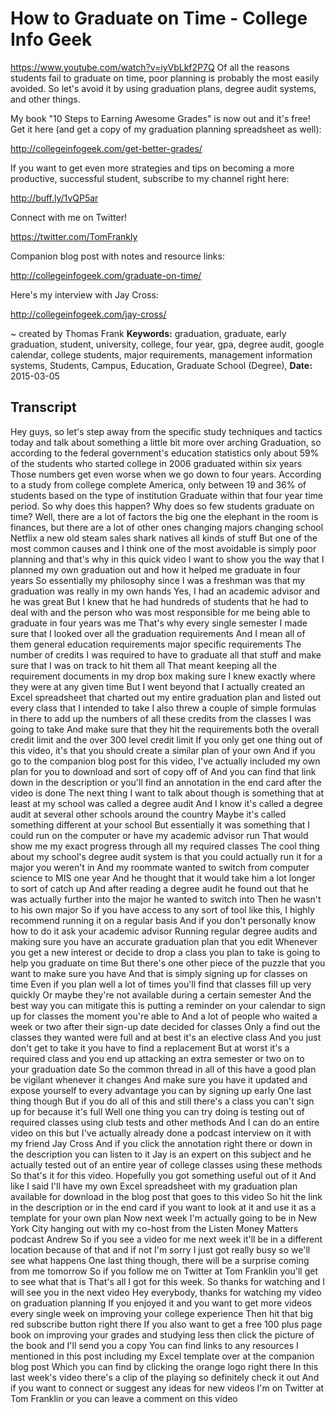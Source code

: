 # How to Graduate on Time - College Info Geek
https://www.youtube.com/watch?v=iyVbLkf2P7Q
Of all the reasons students fail to graduate on time, poor planning is probably the most easily avoided. So let's avoid it by using graduation plans, degree audit systems, and other things.

My book "10 Steps to Earning Awesome Grades" is now out and it's free! Get it here (and get a copy of my graduation planning spreadsheet as well):

http://collegeinfogeek.com/get-better-grades/

If you want to get even more strategies and tips on becoming a more productive, successful student, subscribe to my channel right here:

http://buff.ly/1vQP5ar

Connect with me on Twitter!

https://twitter.com/TomFrankly

Companion blog post with notes and resource links: 

http://collegeinfogeek.com/graduate-on-time/

Here's my interview with Jay Cross:

http://collegeinfogeek.com/jay-cross/

~ created by Thomas Frank
**Keywords:** graduation, graduate, early graduation, student, university, college, four year, gpa, degree audit, google calendar, college students, major requirements, management information systems, Students, Campus, Education, Graduate School (Degree), 
**Date:** 2015-03-05

## Transcript
 Hey guys, so let's step away from the specific study techniques and tactics today and talk about something a little bit more over arching Graduation, so according to the federal government's education statistics only about 59% of the students who started college in 2006 graduated within six years Those numbers get even worse when we go down to four years. According to a study from college complete America, only between 19 and 36% of students based on the type of institution Graduate within that four year time period. So why does this happen? Why does so few students graduate on time? Well, there are a lot of factors the big one the elephant in the room is finances, but there are a lot of other ones changing majors changing school Netflix a new old steam sales shark natives all kinds of stuff But one of the most common causes and I think one of the most avoidable is simply poor planning and that's why in this quick video I want to show you the way that I planned my own graduation out and how it helped me graduate in four years So essentially my philosophy since I was a freshman was that my graduation was really in my own hands Yes, I had an academic advisor and he was great But I knew that he had hundreds of students that he had to deal with and the person who was most responsible for me being able to graduate in four years was me That's why every single semester I made sure that I looked over all the graduation requirements And I mean all of them general education requirements major specific requirements The number of credits I was required to have to graduate all that stuff and make sure that I was on track to hit them all That meant keeping all the requirement documents in my drop box making sure I knew exactly where they were at any given time But I went beyond that I actually created an Excel spreadsheet that charted out my entire graduation plan and listed out every class that I intended to take I also threw a couple of simple formulas in there to add up the numbers of all these credits from the classes I was going to take And make sure that they hit the requirements both the overall credit limit and the over 300 level credit limit If you only get one thing out of this video, it's that you should create a similar plan of your own And if you go to the companion blog post for this video, I've actually included my own plan for you to download and sort of copy off of And you can find that link down in the description or you'll find an annotation in the end card after the video is done The next thing I want to talk about though is something that at least at my school was called a degree audit And I know it's called a degree audit at several other schools around the country Maybe it's called something different at your school But essentially it was something that I could run on the computer or have my academic advisor run That would show me my exact progress through all my required classes The cool thing about my school's degree audit system is that you could actually run it for a major you weren't in And my roommate wanted to switch from computer science to MIS one year And he thought that it would take him a lot longer to sort of catch up And after reading a degree audit he found out that he was actually further into the major he wanted to switch into Then he wasn't to his own major So if you have access to any sort of tool like this, I highly recommend running it on a regular basis And if you don't personally know how to do it ask your academic advisor Running regular degree audits and making sure you have an accurate graduation plan that you edit Whenever you get a new interest or decide to drop a class you plan to take is going to help you graduate on time But there's one other piece of the puzzle that you want to make sure you have And that is simply signing up for classes on time Even if you plan well a lot of times you'll find that classes fill up very quickly Or maybe they're not available during a certain semester And the best way you can mitigate this is putting a reminder on your calendar to sign up for classes the moment you're able to And a lot of people who waited a week or two after their sign-up date decided for classes Only a find out the classes they wanted were full and at best it's an elective class And you just don't get to take it you have to find a replacement But at worst it's a required class and you end up attacking an extra semester or two on to your graduation date So the common thread in all of this have a good plan be vigilant whenever it changes And make sure you have it updated and expose yourself to every advantage you can by signing up early One last thing though But if you do all of this and still there's a class you can't sign up for because it's full Well one thing you can try doing is testing out of required classes using club tests and other methods And I can do an entire video on this but I've actually already done a podcast interview on it with my friend Jay Cross And if you click the annotation right there or down in the description you can listen to it Jay is an expert on this subject and he actually tested out of an entire year of college classes using these methods So that's it for this video. Hopefully you got something useful out of it And like I said I'll have my own Excel spreadsheet with my graduation plan available for download in the blog post that goes to this video So hit the link in the description or in the end card if you want to look at it and use it as a template for your own plan Now next week I'm actually going to be in New York City hanging out with my co-host from the Listen Money Matters podcast Andrew So if you see a video for me next week it'll be in a different location because of that and if not I'm sorry I just got really busy so we'll see what happens One last thing though, there will be a surprise coming from me tomorrow So if you follow me on Twitter at Tom Franklin you'll get to see what that is That's all I got for this week. So thanks for watching and I will see you in the next video Hey everybody, thanks for watching my video on graduation planning If you enjoyed it and you want to get more videos every single week on improving your college experience Then hit that big red subscribe button right there If you also want to get a free 100 plus page book on improving your grades and studying less then click the picture of the book and I'll send you a copy You can find links to any resources I mentioned in this post including my Excel template over at the companion blog post Which you can find by clicking the orange logo right there In this last week's video there's a clip of the playing so definitely check it out And if you want to connect or suggest any ideas for new videos I'm on Twitter at Tom Franklin or you can leave a comment on this video
